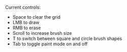 Current controls:
- Space to clear the grid
- LMB to draw
- RMB to erase
- Scroll to increase brush size
- T to switch between square and circle brush shapes
- Tab to toggle paint mode on and off